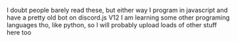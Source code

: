 I doubt people barely read these, but either way
I program in javascript and have a pretty old bot on discord.js V12
I am learning some other programing languages tho, like python, so I will probably upload loads of other stuff here too
